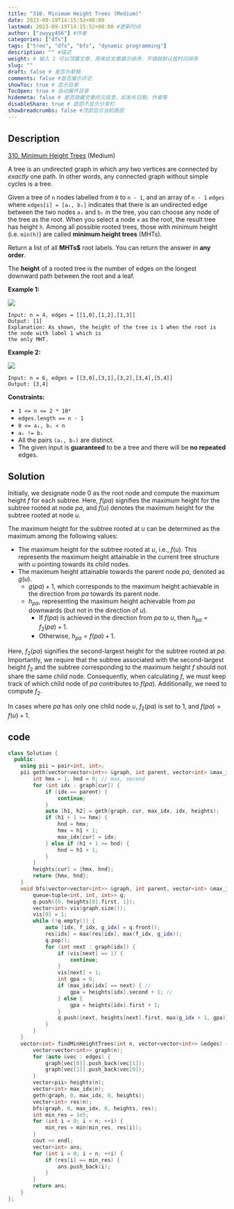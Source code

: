 ```yaml
---
title: "310. Minimum Height Trees (Medium)"
date: 2023-09-19T14:15:52+08:00
lastmod: 2023-09-19T14:15:52+08:00 #更新时间
author: ["zwyyy456"] #作者
categories: ["dfs"]
tags: ["tree", "dfs", "bfs", "dynamic programming"]
description: "" #描述
weight: # 输入 1 可以顶置文章，用来给文章展示排序，不填就默认按时间排序
slug: ""
draft: false # 是否为草稿
comments: false #是否展示评论
showToc: true # 显示目录
TocOpen: true # 自动展开目录
hidemeta: false # 是否隐藏文章的元信息，如发布日期、作者等
disableShare: true # 底部不显示分享栏
showbreadcrumbs: false #顶部显示当前路径
---
```

## Description

[310. Minimum Height Trees][link] (Medium)

[link]: https://leetcode.com/problems/minimum-height-trees/

A tree is an undirected graph in which any two vertices are connected by _exactly_ one path. In
other words, any connected graph without simple cycles is a tree.

Given a tree of `n` nodes labelled from `0` to `n - 1`, and an array of `n - 1` `edges` where
`edges[i] = [aᵢ, bᵢ]` indicates that there is an undirected edge between the two nodes `aᵢ` and `bᵢ`
in the tree, you can choose any node of the tree as the root. When you select a node `x` as the
root, the result tree has height `h`. Among all possible rooted trees, those with minimum height
(i.e. `min(h)`)  are called **minimum height trees** (MHTs).

Return a list of all **MHTs$** root labels. You can return the answer in **any order**.

The **height** of a rooted tree is the number of edges on the longest downward path between the root
and a leaf.

**Example 1:**

![](https://pic-upyun.zwyyy456.tech/smms/2023-12-26-065356.jpg)

```
Input: n = 4, edges = [[1,0],[1,2],[1,3]]
Output: [1]
Explanation: As shown, the height of the tree is 1 when the root is the node with label 1 which is
the only MHT.
```

**Example 2:**

![](https://pic-upyun.zwyyy456.tech/smms/2023-12-26-065357.jpg)

```
Input: n = 6, edges = [[3,0],[3,1],[3,2],[3,4],[5,4]]
Output: [3,4]
```

**Constraints:**

- `1 <= n <= 2 * 10⁴`
- `edges.length == n - 1`
- `0 <= aᵢ, bᵢ < n`
- `aᵢ != bᵢ`
- All the pairs `(aᵢ, bᵢ)` are distinct.
- The given input is **guaranteed** to be a tree and there will be **no repeated** edges.

## Solution

Initially, we designate node 0 as the root node and compute the maximum height $f$ for each subtree. Here, $f(pa)$ signifies the maximum height for the subtree rooted at node $pa$, and $f(u)$ denotes the maximum height for the subtree rooted at node $u$.

The maximum height for the subtree rooted at $u$ can be determined as the maximum among the following values:

- The maximum height for the subtree rooted at $u$, i.e., $f(u)$. This represents the maximum height attainable in the current tree structure with $u$ pointing towards its child nodes.
- The maximum height attainable towards the parent node $pa$, denoted as $g(u)$.
    - $g(pa) + 1$, which corresponds to the maximum height achievable in the direction from $pa$ towards its parent node.
    - $h_{pa}$, representing the maximum height achievable from $pa$ downwards (but not in the direction of $u$).
        - If $f(pa)$ is achieved in the direction from $pa$ to $u$, then $h_{pa} = f_2(pa) + 1$.
        - Otherwise, $h_{pa} = f(pa) + 1$.

Here, $f_2(pa)$ signifies the second-largest height for the subtree rooted at $pa$. Importantly, we require that the subtree associated with the second-largest height $f_2$ and the subtree corresponding to the maximum height $f$ should not share the same child node. Consequently, when calculating $f$, we must keep track of which child node of $pa$ contributes to $f(pa)$. Additionally, we need to compute $f_2$.

In cases where $pa$ has only one child node $u$, $f_2(pa)$ is set to 1, and $f(pa) = f(u) + 1$.

## code

```cpp
class Solution {
  public:
    using pii = pair<int, int>;
    pii geth(vector<vector<int>> &graph, int parent, vector<int> &max_idx, int cur, vector<pii> &heights) {
        int hmx = 1, hnd = 0; // max, second
        for (int idx : graph[cur]) {
            if (idx == parent) {
                continue;
            }
            auto [h1, h2] = geth(graph, cur, max_idx, idx, heights);
            if (h1 + 1 >= hmx) {
                hnd = hmx;
                hmx = h1 + 1;
                max_idx[cur] = idx;
            } else if (h1 + 1 >= hnd) {
                hnd = h1 + 1;
            }
        }
        heights[cur] = {hmx, hnd};
        return {hmx, hnd};
    }
    void bfs(vector<vector<int>> &graph, int parent, vector<int> &max_idx, int cur, vector<pii> &heights, vector<int> &res) {
        queue<tuple<int, int, int>> q;
        q.push({0, heights[0].first, 1});
        vector<int> vis(graph.size());
        vis[0] = 1;
        while (!q.empty()) {
            auto [idx, f_idx, g_idx] = q.front();
            res[idx] = max(res[idx], max(f_idx, g_idx));
            q.pop();
            for (int next : graph[idx]) {
                if (vis[next] == 1) {
                    continue;
                }
                vis[next] = 1;
                int gpa = 0;
                if (max_idx[idx] == next) { // 
                    gpa = heights[idx].second + 1; // 
                } else {
                    gpa = heights[idx].first + 1;
                }
                q.push({next, heights[next].first, max(g_idx + 1, gpa)});
            }
        }
    }
    vector<int> findMinHeightTrees(int n, vector<vector<int>> &edges) {
        vector<vector<int>> graph(n);
        for (auto &vec : edges) {
            graph[vec[0]].push_back(vec[1]);
            graph[vec[1]].push_back(vec[0]);
        }
        vector<pii> heights(n);
        vector<int> max_idx(n);
        geth(graph, 0, max_idx, 0, heights);
        vector<int> res(n);
        bfs(graph, 0, max_idx, 0, heights, res);
        int min_res = 1e5;
        for (int i = 0; i < n; ++i) {
            min_res = min(min_res, res[i]);
        }
        cout << endl;
        vector<int> ans;
        for (int i = 0; i < n; ++i) {
            if (res[i] == min_res) {
                ans.push_back(i);
            }
        }
        return ans;
    }
};
```